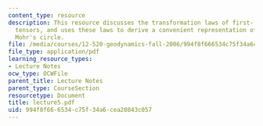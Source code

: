 ```yaml
---
content_type: resource
description: This resource discusses the transformation laws of first- and second-order
  tensors, and uses these laws to derive a convenient representation of stress called
  Mohr's circle.
file: /media/courses/12-520-geodynamics-fall-2006/994f8f666534c75f34a6cea20843c057_lecture5.pdf
file_type: application/pdf
learning_resource_types:
- Lecture Notes
ocw_type: OCWFile
parent_title: Lecture Notes
parent_type: CourseSection
resourcetype: Document
title: lecture5.pdf
uid: 994f8f66-6534-c75f-34a6-cea20843c057
---
```

